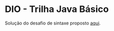 # DIO - Trilha Java Básico

Solução do desafio de sintaxe proposto [aqui](https://github.com/digitalinnovationone/trilha-java-basico/tree/main/desafios/sintaxe).
